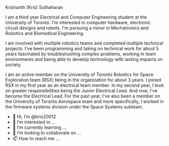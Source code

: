 Krishanth (Kris) Suthaharan

I am a third year Electrical and Computer Engineering student at the University of Toronto. 
I'm interested in computer hardware, electronic circuit designs and robots.
I'm pursuing a minor in Mechatronics and Robotics and Biomedical Engineering.

I am involved with multiple robotics teams and completed multiple technical projects. 
I've been programming and taking on technical work for about 5 years fascinated by troubleshooting complex problems, 
working in team environments and being able to develop technology with lasting impacts on society.

I am an active member on the University of Toronto Robotics for Space Exploration team (RSX) being 
in the organization for about 3 years. I joined RSX in my first year as an electrical team member. 
In my second year, I took on greater responsibilities being the Junior Electrical Lead. And now, I've 
become the Electrical Lead. For the past year, I've also been a member on the University of Toronto Aerospace team and 
more specifically, I worked in the firmware systems division under the Space Systems subteam.

- 👋 Hi, I’m @kris20012
- 👀 I’m interested in ...
- 🌱 I’m currently learning ...
- 💞️ I’m looking to collaborate on ...
- 📫 How to reach me ...

<!---
kris20012/kris20012 is a ✨ special ✨ repository because its `README.md` (this file) appears on your GitHub profile.
You can click the Preview link to take a look at your changes.
--->
